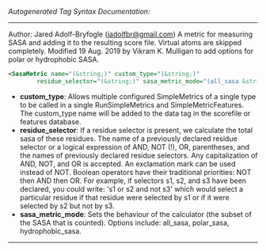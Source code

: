 <!-- THIS IS AN AUTOGENERATED FILE: Don't edit it directly, instead change the schema definition in the code itself. -->

_Autogenerated Tag Syntax Documentation:_

---
Author: Jared Adolf-Bryfogle (jadolfbr@gmail.com)
A metric for measuring SASA and adding it to the resulting score file. Virtual atoms are skipped completely. Modified 19 Aug. 2019 by Vikram K. Mulligan to add options for polar or hydrophobic SASA.

```xml
<SasaMetric name="(&string;)" custom_type="(&string;)"
        residue_selector="(&string;)" sasa_metric_mode="(all_sasa &string;)" />
```

-   **custom_type**: Allows multiple configured SimpleMetrics of a single type to be called in a single RunSimpleMetrics and SimpleMetricFeatures. 
 The custom_type name will be added to the data tag in the scorefile or features database.
-   **residue_selector**: If a residue selector is present, we calculate the total sasa of these residues. The name of a previously declared residue selector or a logical expression of AND, NOT (!), OR, parentheses, and the names of previously declared residue selectors. Any capitalization of AND, NOT, and OR is accepted. An exclamation mark can be used instead of NOT. Boolean operators have their traditional priorities: NOT then AND then OR. For example, if selectors s1, s2, and s3 have been declared, you could write: 's1 or s2 and not s3' which would select a particular residue if that residue were selected by s1 or if it were selected by s2 but not by s3.
-   **sasa_metric_mode**: Sets the behaviour of the calculator (the subset of the SASA that is counted).  Options include: all_sasa, polar_sasa, hydrophobic_sasa.

---
